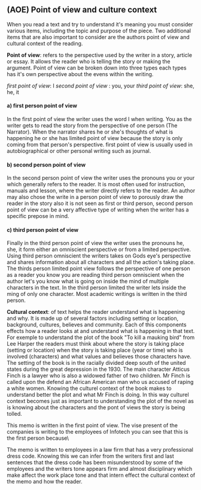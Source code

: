 ## (AOE) Point of view and culture context  

When you read a text and try to understand it's meaning you must consider various items, including the topic and purpose of the piece. Two additional items that are also important to consider are the authors point of view and cultural context of the reading. 

**Point of view**: refers to the perspective used by the writer in a story, article or essay. It allows the reader who is telling the story or making the argument. Point of view can be broken down into three types each types has it's own perspective about the evens within the writing.

*first point of view*: I
*second point of view* : you, your
*third point of view*: she, he, it

#### a) first person point of view
In the first point of view the writer uses the word I when writing. You as the writer gets to read the story from the perspective of one person (The Narrator). When the narrator shares he or she's thoughts of what is happening he or she has limited point of view because the story is only coming from that person's perspective. first point of view is usually used in autobiographical or other personal writing such as journal. 

#### b) second person point of view
In the second person point of view the writer uses the pronouns you or your which generally refers to the reader. It is most often used for instruction, manuals and lesson, where the writer directly refers to the reader. An author may also chose the write in a person point of view to porously draw the reader in the story also it is not seen as first or third person, second person point of view can be a very affective type of writing when the writer has a specific prepose in mind.

#### c) third person point of view 
Finally in the third person point of view the writer uses the pronouns he, she, it form either an omniscient perspective or from a limited perspective. Using third person omniscient the writers takes on Gods eye's perspective and shares information about all characters and all the action's taking place. The thirds person limited point view follows the perspective of one person as a reader you know you are reading third person omniscient when the author let's you know what is going on inside the mind of multiple characters in the text. In the third person limited the writer lets inside the ming of only one character. Most academic writings is written in the third person.

**Cultural context**: of text helps the reader understand what is happening and why. It is made up of several factors including setting or location, background, cultures, believes and community. Each of this components effects how a reader looks at and understand what is happening in that text. For exemple to understand the plot of the book "To kill a mauking bird" from Lee Harper the readers must think about where the story is taking place (setting or location) when the story is taking place (year or time) who is involved (characters) and what values and believes those characters have. The setting of the book is in the racially divided deep south of the united states
during the great depression in the 1930. The main character Atticus Finch is a lawyer who is also a widowed father of two children. Mr Finch is called upon the defend an African American man who us accused of raping a white women. Knowing the culturel context of the book makes to understand better the plot and what Mr Finch is doing. In this way culturel context becomes just as important to understanding the plot of the novel as is knowing about the characters and the pont of views the story is being tolled. 


This memo is written in the first point of view. The vise present of the companies is writing to the employees of Infotech you can see that this is the first person because\

The memo is written to employees in a law firm that has a very professional dress code. Knowing this we can infer from the writers first and last sentences that the dress code has been misunderstood by some of the employees and 
the writers tone appears firm and almost disciplinary which make affect the work place tone and that intern effect the cultural context of the memo and how the reader.